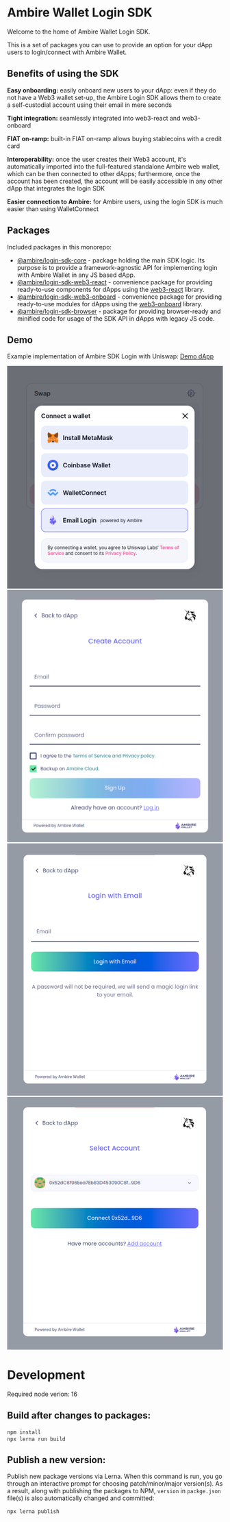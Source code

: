 # Ambire Wallet Login SDK

Welcome to the home of Ambire Wallet Login SDK.

This is a set of packages you can use to provide an option for your dApp users to login/connect with Ambire Wallet.

## Benefits of using the SDK

**Easy onboarding:** easily onboard new users to your dApp: even if they do not have a Web3 wallet set-up, the Ambire Login SDK allows them to create a self-custodial account using their email in mere seconds

**Tight integration:** seamlessly integrated into web3-react and web3-onboard

**FIAT on-ramp:** built-in FIAT on-ramp allows buying stablecoins with a credit card

**Interoperability:** once the user creates their Web3 account, it's automatically imported into the full-featured standalone Ambire web wallet, which can be then connected to other dApps; furthermore, once the account has been created, the account will be easily accessible in any other dApp that integrates the login SDK

**Easier connection to Ambire:** for Ambire users, using the login SDK is much easier than using WalletConnect

## Packages

Included packages in this monorepo:
- [@ambire/login-sdk-core](https://github.com/AmbireTech/wallet-login-sdk/tree/main/packages/core) - package holding the main SDK logic. Its purpose is to provide a framework-agnostic API for implementing login with Ambire Wallet in any JS based dApp.
- [@ambire/login-sdk-web3-react](https://github.com/AmbireTech/wallet-login-sdk/tree/main/packages/web3-react) - convenience package for providing ready-to-use components for dApps using the [web3-react](https://www.npmjs.com/package/web3-react) library.
- [@ambire/login-sdk-web3-onboard](https://github.com/AmbireTech/wallet-login-sdk/tree/main/packages/web3-onboard) - convenience package for providing ready-to-use modules for dApps using the [web3-onboard](https://www.npmjs.com/package/@web3-onboard/core) library.
- [@ambire/login-sdk-browser](https://github.com/AmbireTech/wallet-login-sdk/tree/main/packages/browser) - package for providing browser-ready and minified code for usage of the SDK API in dApps with legacy JS code.

## Demo

Example implementation of Ambire SDK Login with Uniswap: [Demo dApp](https://ambiretech.github.io/uniswap-ambire-sdk-demo)

![demo sdk image 1](https://raw.githubusercontent.com/AmbireTech/wallet-login-sdk/main/demo/demo-sdk1.png)
![demo sdk image 2](https://raw.githubusercontent.com/AmbireTech/wallet-login-sdk/main/demo/demo-sdk2.png)
![demo sdk image 3](https://raw.githubusercontent.com/AmbireTech/wallet-login-sdk/main/demo/demo-sdk3.png)
![demo sdk image 4](https://raw.githubusercontent.com/AmbireTech/wallet-login-sdk/main/demo/demo-sdk4.png)

# Development

Required node verion: 16

## Build after changes to packages:
```
npm install
npx lerna run build
```

## Publish a new version:

Publish new package versions via Lerna. When this command is run, you go through an interactive prompt for choosing patch/minor/major version(s). As a result, along with publishing the packages to NPM, `version` in `packge.json` file(s) is also automatically changed and committed:

```
npx lerna publish
```
